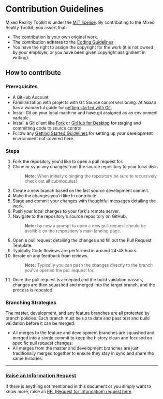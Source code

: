 # Contribution Guidelines

Mixed Reality Toolkit is under the [MIT license](https://github.com/nunit/nunit/blob/master/LICENSE.txt). By contributing to the Mixed Reality Toolkit, you assert that:

* The contribution is your own original work.
* The contribution adheres to the [Coding Guidelines](articles/A01-CodingGuidelines.md)
* You have the right to assign the copyright for the work (it is not owned by your employer, or
  you have been given copyright assignment in writing).

## How to contribute

### Prerequisites

* A GitHub Account
* Familiarization with projects with Git Source conrol versioning. Atlassian has a wonderful guide for [getting started with Git](https://www.atlassian.com/git).
* Install Git on your local machine and have git assigned as an envionment variable.
* Install a Git client like [Fork](https://git-fork.com/) or [GitHub for Desktop](https://desktop.github.com/) for staging and committing code to source control
* Follow any [Getting Started Guidelines](articles/00-GettingStarted.md#prerequisites) for setting up your development envrionment not covered here.

### Steps

1. Fork the repository you'd like to open a pull request for.
2. Clone or sync any changes from the source repository to your local disk.
    > **Note:** When initially cloinging the repository be sure to recursively check out all submodules!
3. Create a new branch based on the last source development commit.
4. Make the changes you'd like to contribute.
5. Stage and commit your changes with thoughtful messages detailing the work.
6. Push your local changes to your fork's remote server.
7. Navigate to the repository's source repository on GitHub.
    > **Note:** by now a prompt to open a new pull request should be availible on the respository's main landing page.
8. Open a pull request detailing the changes and fill out the Pull Request Template.
9. Typically Code Reviews are performed in around 24-48 hours.
10. Iterate on any feedback from reviews.
    > **Note:** Typically you can push the changes directly to the branch you've opened the pull request for.
11. Once the pull request is accepted and the build vaidation passes, changes are then squashed and merged into the target branch, and the process is repeated.

### Branching Strategies

The master, development, and any feature branches are all protected by branch policies. Each branch must be up to date and pass test and build validation before it can be merged.

* All merges to the feature and development branches are squashed and merged into a single commit to keep the history clean and focused on specific pull request changes.
* All merges from the master and development branches are just traditionally merged together to ensure they stay in sync and share the same histories.

---

### [**Raise an Information Request**](https://github.com/XRTK/XRTK-Core/issues/new?assignees=&labels=question&template=request_for_information.md&title=)

If there is anything not mentioned in this document or you simply want to know more, raise an [RFI (Request for Information) request here](https://github.com/XRTK/XRTK-Core/issues/new?assignees=&labels=question&template=request_for_information.md&title=).
